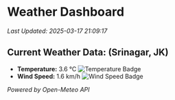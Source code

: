 
# Weather Dashboard

_Last Updated: 2025-03-17 21:09:17_

## Current Weather Data: (Srinagar, JK)
- **Temperature:** 3.6 °C ![Temperature Badge](https://img.shields.io/badge/Temperature-Low%20Temp-blue)
- **Wind Speed:** 1.6 km/h ![Wind Speed Badge](https://img.shields.io/badge/Wind%20Speed-Light%20Wind-blue)

*Powered by Open-Meteo API*
